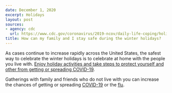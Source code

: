 ```yaml
---
date: December 1, 2020
excerpt: Holidays
layout: post
sources:
- agency: cdc
  url: https://www.cdc.gov/coronavirus/2019-ncov/daily-life-coping/holidays.html
title: How can my family and I stay safe during the winter holidays?
---
```


As cases continue to increase rapidly across the United States, the safest way to celebrate the winter holidays is to celebrate at home with the people you live with. [Enjoy holiday activities and take steps to protect yourself and other from getting or spreading COVID-19](https://www.cdc.gov/coronavirus/2019-ncov/daily-life-coping/holidays.html).

Gatherings with family and friends who do not live with you can increase the chances of getting or spreading [COVID-19](https://www.cdc.gov/coronavirus/2019-ncov/index.html) or the [flu](https://www.cdc.gov/flu/Index.htm).
